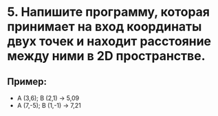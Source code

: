 # 5. Напишите программу, которая принимает на вход координаты двух точек и находит расстояние между ними в 2D пространстве.

## Пример:

- A (3,6); B (2,1) -> 5,09
- A (7,-5); B (1,-1) -> 7,21